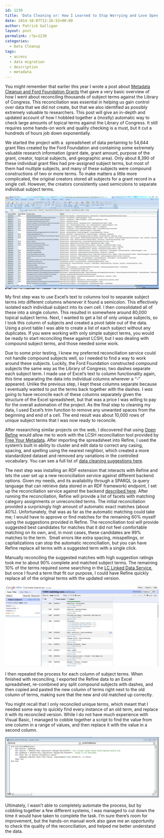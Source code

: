```yaml
---
id: 1230
title: 'Data Cleaning or: How I Learned to Stop Worrying and Love Open Refine'
date: 2014-10-07T12:26:53+00:00
author: Patrick Galligan
layout: post
permalink: /?p=1230
categories:
  - Data Cleanup
tags:
  - access
  - data migration
  - description
  - metadata
---
```

You might remember that earlier this year I wrote a post about [Metadata Cleanup and Ford Foundation Grants](http://rockarch.org/programs/digital/bitsandbytes/?p=1005) that gave a very basic overview of how I went about reconciling thousands of subject terms against the Library of Congress. This reconciliation was essential in helping us gain control over data that we did not create, but that we also identified as possibly extremely valuable to researchers. This post will give an in-depth and updated account of how I hobbled together a (mostly) automatic way to check large amounts of topical terms against the Library of Congress. It still requires some hands-on work and quality checking is a must, but it cut a hundreds of hours job down exponentially.

<!--more-->

We started the project with a  spreadsheet of data pertaining to 54,644 grant files created by the Ford Foundation and containing some extremely valuable research information (grant date, grant amount, purpose of the grant, creator, topical subjects, and geographic area). Only about 8,390 of these individual grant files had pre-assigned subject terms, but most of them had multiple subjects, and many of these subjects were compound constructions of two or more terms. To make matters a little more complicated, the original creators stored all subjects for a grant record in a single cell. However, the creators consistently used semicolons to separate individual subject terms.

![Subjects without cleaning](/wp-content/uploads/2014/10/grants_preclean.jpg)

My first step was to use Excel’s text to columns tool to separate subject terms into different columns whenever it found a semicolon. This effectively isolated each individual subject into its own cell. I then consolidated all of these into a single column. This resulted in somewhere around 80,000 topical subject terms. Next, I wanted to get a list of only unique subjects, so I took this column of subjects and created a pivot table out of the data. Using a pivot table I was able to create a list of each subject without any duplicates. If you were working with only simple subject terms, you would be ready to start reconciling these against LCSH, but I was dealing with compound subject terms, and those needed some work.

Due to some prior testing, I knew my preferred reconciliation service could not handle compound subjects well, so I needed to find a way to work around these subjects. Luckily, the Ford Foundation constructed compound subjects the same way as the Library of Congress; two dashes separate each subject term. I made use of Excel’s text to column functionality again, this time separating the data into individual columns wherever a “-“ appeared. Unlike the previous step, I kept these columns separate because I eventually wanted to put the terms back together with the dashes. I _was_ going to have reconcile each of these columns separately given the structure of the Excel spreadsheet, but that was a price I was willing to pay for the overall automation of the project. As the final step to cleaning my data, I used Excel’s trim function to remove any unwanted spaces from the beginning and end of a cell. The end result was about 10,000 rows of unique subject terms that I was now ready to reconcile.

After researching similar projects on the web, I discovered that using [Open Refine](http://openrefine.org/) would allow me to work with the LCSH reconciliation tool provided by [Free Your Metadata](http://freeyourmetadata.org/). After importing the spreadsheet into Refine, I used the system’s built in ability to cluster and edit data to correct any casing, spacing, and spelling using the nearest neighbor, which created a more standardized dataset and removed any variations in the controlled vocabulary. You can see a full list of [data cleaning suggestions here](http://freeyourmetadata.org/cleanup/).

The next step was installing an RDF extension that interacts with Refine and lets the user set up a new reconciliation service against different backend options. Given my needs, and its availability through a SPARQL (a query language that can retrieve data stored in an RDF framework) endpoint, I set up the reconciliation service against the backend [described here](http://freeyourmetadata.org/reconciliation/). After running the reconciliation, Refine will provide a list of facets with matching category assignments or unreconciled terms. The initial reconciliation provided a surprisingly high amount of automatic exact matches (about 40%). Unfortunately, that was as far as the automatic matching could take me; I would have to approve or find matches for the remaining 60% myself using the suggestions provided in Refine. The reconciliation tool will provide suggested best candidates for matches that it did not feel comfortable matching on its own, and, in most cases, these candidates are 99% matches to the term.  Small errors like extra spacing, misspellings, or capitalizations can stop the automatic reconciliation, but you can have Refine replace all terms with a suggested term with a single click.

Manually reconciling the suggested matches with high suggestion ratings took me to about 90% complete and matched subject terms. The remaining 10% of the terms required some searching in the [LC Linked Data Service](http://id.loc.gov/), but once I found a term that fit our purpose, I could have Refine quickly replace all of the original terms with the updated version.

![Matching in Refine](/wp-content/uploads/2014/10/OpenRefineLCSHMatching.jpg)

I then repeated the process for each column of subject terms. When finished with reconciling, I exported the Refine data to an Excel spreadsheet, re-combined any split compound subjects with dashes, and then copied and pasted the new column of terms right next to the old column of terms, making sure that the new and old matched up correctly.

You might recall that I only reconciled unique terms, which meant that I needed some way to quickly find every instance of an old term, and replace it with its reconciled version. While I do not have much experience with Visual Basic, I managed to cobble together a script to find the value from one column in a range of values, and then replace it with the value in a second column.

![Find and Replace Code](/wp-content/uploads/2014/10/VBcode1.jpg)

Ultimately, I wasn’t able to completely automate the process, but by cobbling together a few different systems, I was managed to cut down the time it would have taken to complete the task. I’m sure there’s room for improvement, but the hands-on manual work also gave me an opportunity to check the quality of the reconciliation, and helped me better understand the data.
